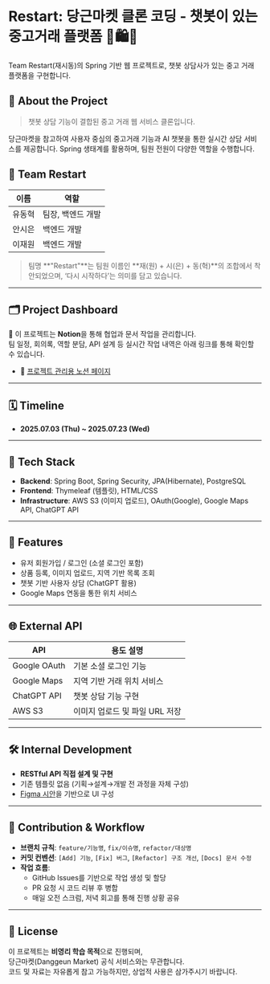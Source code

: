 # Restart: 당근마켓 클론 코딩 - 챗봇이 있는 중고거래 플랫폼 🥕🛍️🤖

Team Restart(재시동)의 Spring 기반 웹 프로젝트로, 챗봇 상담사가 있는 중고 거래 플랫폼을 구현합니다.

## 🚀 About the Project

> 챗봇 상담 기능이 결합된 중고 거래 웹 서비스 클론입니다.

당근마켓을 참고하여 사용자 중심의 중고거래 기능과 AI 챗봇을 통한 실시간 상담 서비스를 제공합니다. Spring 생태계를 활용하며, 팀원 전원이 다양한 역할을 수행합니다.

## 👥 Team Restart

| 이름     | 역할               |
|----------|--------------------|
| 유동혁   | 팀장, 백엔드 개발  |
| 안시은   | 백엔드 개발        |
| 이재원   | 백엔드 개발        |

> 팀명 **"Restart"**는 팀원 이름인 **재(원) + 시(은) + 동(혁)**의 조합에서 착안되었으며, ‘다시 시작하다’는 의미를 담고 있습니다.

---

## 🗂️ Project Dashboard

📌 이 프로젝트는 **Notion**을 통해 협업과 문서 작업을 관리합니다.  
팀 일정, 회의록, 역할 분담, API 설계 등 실시간 작업 내역은 아래 링크를 통해 확인할 수 있습니다.

- 🔗 [프로젝트 관리용 노션 페이지](https://www.notion.so/225dccc42309801fa0e5d0f4f63691a0)

---

## 🗓️ Timeline

- **2025.07.03 (Thu) ~ 2025.07.23 (Wed)**

---

## 🔧 Tech Stack

- **Backend**: Spring Boot, Spring Security, JPA(Hibernate), PostgreSQL
- **Frontend**: Thymeleaf (템플릿), HTML/CSS
- **Infrastructure**: AWS S3 (이미지 업로드), OAuth(Google), Google Maps API, ChatGPT API

---

## 📌 Features

- 유저 회원가입 / 로그인 (소셜 로그인 포함)
- 상품 등록, 이미지 업로드, 지역 기반 목록 조회
- 챗봇 기반 사용자 상담 (ChatGPT 활용)
- Google Maps 연동을 통한 위치 서비스

---

## 🌐 External API

| API            | 용도 설명                                  |
|----------------|--------------------------------------------|
| Google OAuth   | 기본 소셜 로그인 기능                      |
| Google Maps    | 지역 기반 거래 위치 서비스                 |
| ChatGPT API    | 챗봇 상담 기능 구현                         |
| AWS S3         | 이미지 업로드 및 파일 URL 저장              |

---

## 🛠 Internal Development

- **RESTful API 직접 설계 및 구현**
- 기존 템플릿 없음 (기획→설계→개발 전 과정을 자체 구성)
- [Figma 시안](https://www.figma.com/file/kSMua8TOVGIIPbNH1jie1Q/%EC%98%A4%EB%A5%B4%EB%AF%B8-2%EA%B8%B0-%ED%94%84%EB%A1%9C%EC%A0%9D%ED%8A%B8(%EB%8B%B9%EA%B7%BC%EB%A7%88%EC%BC%93Web-%ED%81%B4%EB%A1%A0%EC%BD%94%EB%94%A9)?type=design&t=0GKxjur6Zlk8Gse3-1)을 기반으로 UI 구성

---

## 🤝 Contribution & Workflow

- **브랜치 규칙**: `feature/기능명`, `fix/이슈명`, `refactor/대상명`
- **커밋 컨벤션**: `[Add] 기능`, `[Fix] 버그`, `[Refactor] 구조 개선`, `[Docs] 문서 수정`
- **작업 흐름**:
  - GitHub Issues를 기반으로 작업 생성 및 할당
  - PR 요청 시 코드 리뷰 후 병합
  - 매일 오전 스크럼, 저녁 회고를 통해 진행 상황 공유

---

## 📄 License

이 프로젝트는 **비영리 학습 목적**으로 진행되며,  
당근마켓(Danggeun Market) 공식 서비스와는 무관합니다.  
코드 및 자료는 자유롭게 참고 가능하지만, 상업적 사용은 삼가주시기 바랍니다.
